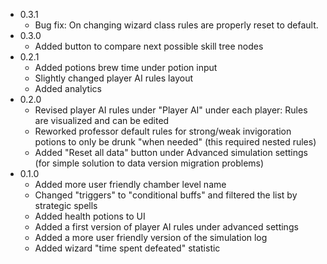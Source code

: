 - 0.3.1
    - Bug fix: On changing wizard class rules are properly reset to default. 
- 0.3.0 
    - Added button to compare next possible skill tree nodes
- 0.2.1
    - Added potions brew time under potion input
    - Slightly changed player AI rules layout
    - Added analytics
- 0.2.0
    - Revised player AI rules under "Player AI" under each player: Rules are visualized and can be edited
    - Reworked professor default rules for strong/weak invigoration potions to only be drunk "when needed" (this required nested rules)
    - Added "Reset all data" button under Advanced simulation settings (for simple solution to data version migration problems)
- 0.1.0
    - Added more user friendly chamber level name
    - Changed "triggers" to "conditional buffs" and filtered the list by strategic spells
    - Added health potions to UI
    - Added a first version of player AI rules under advanced settings
    - Added a more user friendly version of the simulation log
    - Added wizard "time spent defeated" statistic 
